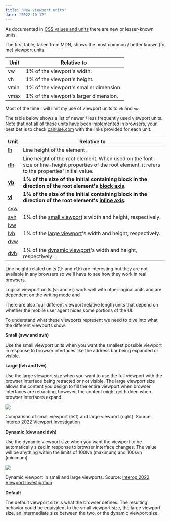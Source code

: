 ```yaml
---
title: "New viewport units"
date: "2022-10-12"
---
```


As documented in [CSS values and units](https://developer.mozilla.org/en-US/docs/Learn/CSS/Building_blocks/Values_and_units) there are new or lesser-known units.

The first table, taken from MDN, shows the most common / better known (to me) viewport units

| Unit | Relative to |
| --- | --- |
| vw | 1% of the viewport's width. |
| vh | 1% of the viewport's height. |
| vmin | 1% of the viewport's smaller dimension. |
| vmax | 1% of the viewport's larger dimension. |

Most of the time I will limit my use of viewport units to `vh` and `vw`.

The table below shows a list of newer / less frequently used viewport units. Note that not all of these units have been implemented in browsers, your best bet is to check [caniuse.com](https://caniuse.com/) with the links provided for each unit.

| Unit | Relative to |
| --- | --- |
| [lh](https://caniuse.com/mdn-css_types_length_lh) | Line height of the element. |
| [rlh](https://caniuse.com/mdn-css_types_length_rlh) | Line height of the root element. When used on the font-size or line-height properties of the root element, it refers to the properties' initial value. |
| **[vb](https://caniuse.com/mdn-css_types_length_vb)** | **1% of the size of the initial containing block in the direction of the root element's [block axis](https://developer.mozilla.org/en-US/docs/Web/CSS/CSS_Logical_Properties#block_vs._inline).** |
| **[vi](https://caniuse.com/mdn-css_types_length_vi)** | **1% of the size of the initial containing block in the direction of the root element's [inline axis](https://developer.mozilla.org/en-US/docs/Web/CSS/CSS_Logical_Properties#block_vs._inline).** |
| [svw](https://caniuse.com/mdn-css_types_length_viewport_percentage_units_small)  
[svh](https://caniuse.com/mdn-css_types_length_viewport_percentage_units_small) | 1% of the [small viewport](https://developer.mozilla.org/en-US/docs/Web/CSS/length#relative_length_units_based_on_viewport)'s width and height, respectively. |
| [lvw](https://caniuse.com/mdn-css_types_length_viewport_percentage_units_large)  
[lvh](https://caniuse.com/mdn-css_types_length_viewport_percentage_units_large) | 1% of the [large viewport](https://developer.mozilla.org/en-US/docs/Web/CSS/length#relative_length_units_based_on_viewport)'s width and height, respectively. |
| [dvw](https://caniuse.com/mdn-css_types_length_viewport_percentage_units_large)  
[dvh](https://caniuse.com/mdn-css_types_length_viewport_percentage_units_large) | 1% of the [dynamic viewport](https://developer.mozilla.org/en-US/docs/Web/CSS/length#relative_length_units_based_on_viewport)'s width and height, respectively. |

Line height-related units (`lh` and `rlh`) are interesting but they are not available in any browsers so we'll have to see how they work in real browsers.

Logical viewport units (`vb` and `vi`) work well with other logical units and are dependent on the writing mode and

There are also four different viewport relative length units that depend on whether the mobile user agent hides some portions of the UI.

To understand what these viewports represent we need to dive into what the different viewports show.

**Small (svw and svh)**

Use the small viewport units when you want the smallest possible viewport in response to browser interfaces like the address bar being expanded or visible.

**Large (lvh and lvw)**

Use the large viewport size when you want to use the full viewport with the browser interface being retracted or not visible. The large viewport size allows the content you design to fill the entire viewport when browser interfaces are retracting, however, the content might get hidden when browser interfaces expand.

![](https://publishing-project.rivendellweb.net/wp-content/uploads/2022/09/viewport-units-mobile-naming-things.png)

Comparison of small viewport (left) and large viewport (right). Source: [Interop 2022 Viewport Investigation](https://github.com/web-platform-tests/interop-2022-viewport#readme)

**Dynamic (dvw and dvh)**

Use the dynamic viewport size when you want the viewport to be automatically sized in response to browser interface changes. The value will be anything within the limits of 100lvh (maximum) and 100svh (minimum).

![](https://publishing-project.rivendellweb.net/wp-content/uploads/2022/09/viewport-units-mobile-dvh-mobilesafari.png)

Dynamic viewport in small and large viewports. Source: [Interop 2022 Viewport Investigation](https://github.com/web-platform-tests/interop-2022-viewport#readme)

**Default**

The default viewport size is what the browser defines. The resulting behavior could be equivalent to the small viewport size, the large viewport size, an intermediate size between the two, or the dynamic viewport size.
